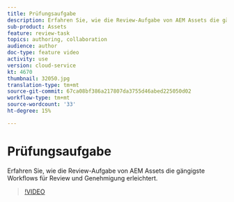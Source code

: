 ```yaml
---
title: Prüfungsaufgabe
description: Erfahren Sie, wie die Review-Aufgabe von AEM Assets die gängigste Workflows für Review und Genehmigung erleichtert.
sub-product: Assets
feature: review-task
topics: authoring, collaboration
audience: author
doc-type: feature video
activity: use
version: cloud-service
kt: 4670
thumbnail: 32050.jpg
translation-type: tm+mt
source-git-commit: 67ca08bf386a217807da3755d46abed225050d02
workflow-type: tm+mt
source-wordcount: '33'
ht-degree: 15%

---
```



# Prüfungsaufgabe

Erfahren Sie, wie die Review-Aufgabe von AEM Assets die gängigste Workflows für Review und Genehmigung erleichtert.

>[!VIDEO](https://video.tv.adobe.com/v/32050/?quality=12&learn=on&hidetitle=true)